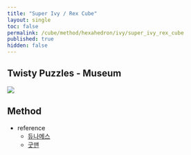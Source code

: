 ```yaml
---
title: "Super Ivy / Rex Cube"
layout: single
toc: false
permalink: /cube/method/hexahedron/ivy/super_ivy_rex_cube
published: true
hidden: false
---
```


<head>
  <base target="_blank">
</head>



## Twisty Puzzles - Museum

<a href="https://twistypuzzles.com/app/museum/museum_showitem.php?pkey=8828">
  <img src="https://twistypuzzles.com/museum/large/08828-01.jpg">
</a>



## Method

- reference
  - [듀나메스](https://youtu.be/8Bvd76rHrB4)
  - [굿맨](https://youtu.be/NlHNk633sm4)
